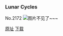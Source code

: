 ### Lunar Cycles
No.2172
![图片不见了~~~](https://imgs.xkcd.com/comics/lunar_cycles.png)

[原址](https://xkcd.com//2172) [下载](https://imgs.xkcd.com/comics/lunar_cycles.png)

